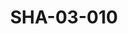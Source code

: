 ---
pid: SHA-03-010
title: SHA-03-010
language: ar
original_label: 
rights: شرحبيل احمد
location_of_original: شرحبيل احمد
photographer_or_studio: 
scanned_from: photograph 10 by 14.5
_date: 1991-1995
location: الخرطوم، دار النشر جامعة الخرطوم
description: معجبين راقصين اما فرقة شرحبيل احمد
additional_notes: 
permission_display: 'yes'
on_server: 'no'
on_website: 'no'
permalink: /photopages/ar/SHA-03-010
layout: photo-page
---